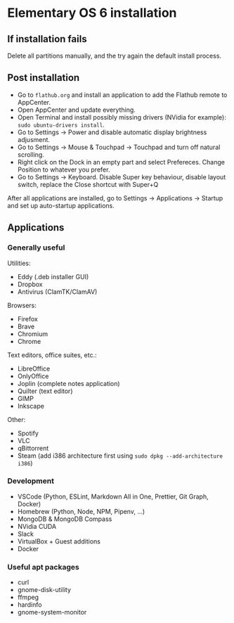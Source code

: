 # Elementary OS 6 installation

## If installation fails

Delete all partitions manually, and the try again the default install process.

## Post installation

- Go to `flathub.org` and install an application to add the Flathub remote to AppCenter.
- Open AppCenter and update everything.
- Open Terminal and install possibly missing drivers (NVidia for example): `sudo ubuntu-drivers install`.
- Go to Settings -> Power and disable automatic display brightness adjusment.
- Go to Settings -> Mouse & Touchpad -> Touchpad and turn off natural scrolling.
- Right click on the Dock in an empty part and select Prefereces. Change Position to whatever you prefer.
- Go to Settings -> Keyboard. Disable Super key behaviour, disable layout switch, replace the Close shortcut with Super+Q

After all applications are installed, go to Settings -> Applications -> Startup and set up auto-startup applications.

## Applications

### Generally useful

Utilities:

- Eddy (.deb installer GUI)
- Dropbox
- Antivirus (ClamTK/ClamAV)

Browsers:

- Firefox
- Brave
- Chromium
- Chrome

Text editors, office suites, etc.:

- LibreOffice
- OnlyOffice
- Joplin (complete notes application)
- Quilter (text editor)
- GIMP
- Inkscape

Other:

- Spotify
- VLC
- qBittorrent
- Steam (add i386 architecture first using `sudo dpkg --add-architecture i386`)

### Development

- VSCode (Python, ESLint, Markdown All in One, Prettier, Git Graph, Docker)
- Homebrew (Python, Node, NPM, Pipenv, ...)
- MongoDB & MongoDB Compass
- NVidia CUDA
- Slack
- VirtualBox + Guest additions
- Docker

### Useful apt packages

- curl
- gnome-disk-utility
- ffmpeg
- hardinfo
- gnome-system-monitor